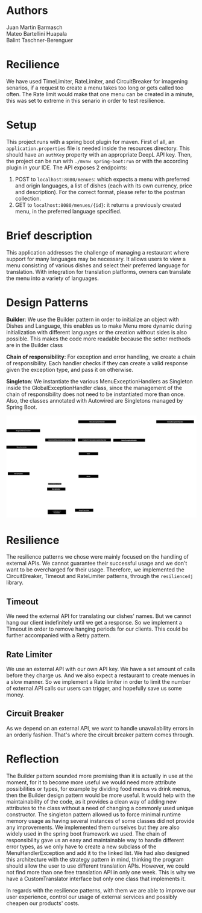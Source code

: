 # Authors
Juan Martin Barmasch <br>
Mateo Bartellini Huapala  <br>
Balint Taschner-Berenguer  <br>

# Recilience
We have used TimeLimiter, RateLimiter, and CircuitBreaker for imagening senarios, if a request to create a menu takes too long or gets called too often.
The Rate limit would make that one menu can be created in a minute, this was set to extreme in this senario in order to test resilience.


# Setup
This project runs with a spring boot plugin for maven. First of all, an `application.properties` file is needed inside the resources directory. This should have an `authKey` property with an appropriate DeepL API key. Then, the project can be run with `./mvnw spring-boot:run` or with the according plugin in your IDE.
The API exposes 2 endpoints:
1. POST to `localhost:8080/menues`: which expects a menu with preferred and origin languages, a list of dishes (each with its own currency, price and description). For the correct format, please refer to the postman collection.
2. GET to `localhost:8080/menues/{id}`: it returns a previously created menu, in the preferred language specified.

# Brief description
This application addresses the challenge of managing a restaurant where support for many languages may be necessary. It allows users to view a menu consisting of various dishes and select their preferred language for translation. With integration for translation platforms, owners can translate the menu into a variety of languages.

# Design Patterns
**Builder**: We use the Builder pattern in order to initialize an object with Dishes and Language, this enables us to make Menu more dynamic during initialization with different languages or the creation without sides is also possible. This makes the code more readable because the setter methods are in the Builder class

**Chain of responsibility**: For exception and error handling, we create a chain of responsibility. Each handler checks if they can create a valid response given the exception type, and pass it on otherwise.

**Singleton**: We instantiate the various MenuExceptionHandlers as Singleton inside the GlobalExceptionHandler class, since the management of the chain of responsibility does not need to be instantiated more than once. Also, the classes annotated with Autowired are Singletons managed by Spring Boot.

![Software Architecture](./MenuHandlerArchitecture.png)

# Resilience

The resilience patterns we chose were mainly focused on the handling of external APIs. We cannot guarantee their successful usage and we don't want to be overcharged for their usage. Therefore, we implemented the CircuitBreaker, Timeout and RateLimiter patterns, through the `resilience4j` library.

## Timeout
We need the external API for translating our dishes' names. But we cannot hang our client indefinitely until we get a response. So we implement a Timeout in order to remove hanging periods for our clients. This could be further accompanied with a Retry pattern.

## Rate Limiter
We use an external API with our own API key. We have a set amount of calls before they charge us. And we also expect a restaurant to create menues in a slow manner. So we implement a Rate limiter in order to limit the number of external API calls our users can trigger, and hopefully save us some money.

## Circuit Breaker
As we depend on an external API, we want to handle unavailability errors in an orderly fashion. That's where the circuit breaker pattern comes through.

# Reflection
The Builder pattern sounded more promising than it is actually in use at the moment, for it to become more useful we would need more attribute possibilities or types, for example by dividing food menus vs drink menus, then the Builder design pattern would be more useful. It would help with the maintainability of the code, as it provides a clean way of adding new attributes to the class without a need of changing a commonly used unique constructor.
The singleton pattern allowed us to force minimal runtime memory usage as having several instances of some classes did not provide any improvements. We implemented them ourselves but they are also widely used in the spring boot framework we used.
The chain of responsibility gave us an easy and maintainable way to handle different error types, as we only have to create a new subclass of the MenuHandlerException and add it to the linked list.
We had also designed this architecture with the strategy pattern in mind, thinking the program should allow the user to use different translation APIs. However, we could not find more than one free translation API in only one week. This is why we have a CustomTranslator interface but only one class that implements it.

In regards with the resilience patterns, with them we are able to improve our user experience, control our usage of external services and possibly cheapen our products' costs.